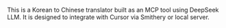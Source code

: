 This is a Korean to Chinese translator built as an MCP tool using DeepSeek LLM. It is designed to integrate with Cursor via Smithery or local server. 